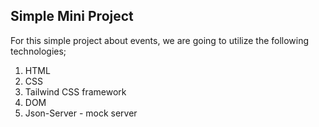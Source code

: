 ## Simple Mini Project
For this simple project about events, we are going to utilize the following technologies;
1. HTML
2. CSS
3. Tailwind CSS framework
4. DOM
5. Json-Server - mock server